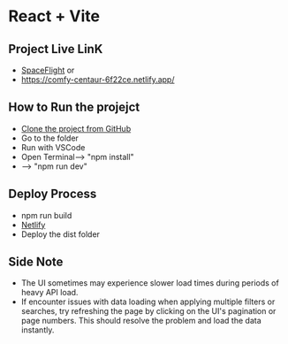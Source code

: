# React + Vite

## Project Live LinK

- [SpaceFlight](https://comfy-centaur-6f22ce.netlify.app/) or
- https://comfy-centaur-6f22ce.netlify.app/

## How to Run the projejct

- [Clone the project from GitHub](https://github.com/MdShamiurR/space-flight.git)
- Go to the folder
- Run with VSCode
- Open Terminal--> "npm install"
- --> "npm run dev"

## Deploy Process

- npm run build
- [Netlify](https://www.netlify.com/)
- Deploy the dist folder

## Side Note

- The UI sometimes may experience slower load times during periods of heavy API load.
- If encounter issues with data loading when applying multiple filters or searches, try refreshing the page by clicking on the UI's pagination or page numbers. This should resolve the problem and load the data instantly.
